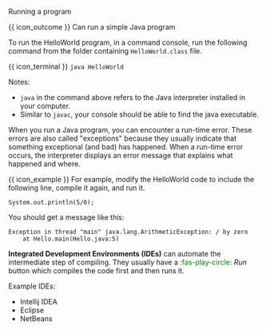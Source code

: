 <span id="title">Running a program</span>

<span id="prereqs"></span>

<span id="outcomes">{{ icon_outcome }} Can run a simple Java program</span>

<div id="body">

To run the HelloWorld program, in a command console, run the following command from the folder containing `HelloWorld.class` file.

{{ icon_terminal }} `java HelloWorld`

Notes:
* `java` in the command above refers to the Java interpreter installed in your computer.
* Similar to `javac`, your console should be able to find the java executable.


When you run a Java program, you can encounter a <tooltip content="so-called because it does not appear until after the program has started running">run-time error</tooltip>. These errors are also called "exceptions" because they usually indicate that something exceptional (and bad) has happened. When a run-time error occurs, the interpreter displays an error message that explains what happened and where.

<box>

{{ icon_example }} For example, modify the HelloWorld code to include the following line, compile it again, and run it.

```java{.no-line-numbers}
System.out.println(5/0);
```

You should get a message like this:
```sh{.no-line-numbers}
Exception in thread "main" java.lang.ArithmeticException: / by zero
    at Hello.main(Hello.java:5)
```

</box>


**Integrated Development Environments (IDEs)** can automate the intermediate step of compiling. They usually have a <span style="color:green">:fas-play-circle:</span> _Run_ button which compiles the code first and then runs it.

Example IDEs:
* Intellij IDEA
* Eclipse
* NetBeans

</div>

<div id="extras">
  <include src="exercises.md" />
</div>

